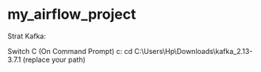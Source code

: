 # my_airflow_project

Strat Kafka:

Switch C (On Command Prompt)
c:
cd C:\Users\Hp\Downloads\kafka_2.13-3.7.1 (replace your path)
